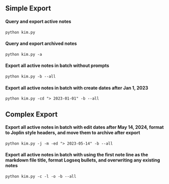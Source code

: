 ## Simple Export
#### Query and export active notes
`python kim.py`

#### Query and export archived notes
`python kim.py -a`

#### Export all active notes in batch without prompts
`python kim.py -b --all`

#### Export all active notes in batch with create dates after Jan 1, 2023
`python kim.py -cd "> 2023-01-01" -b --all`


## Complex Export
#### Export all active notes in batch with edit dates after May 14, 2024, format to Joplin style headers, and move them to archive after export
`python kim.py -j -m -ed "> 2023-05-14" -b --all`

#### Export all active notes in batch with using the first note line as the markdown file title, format Logseq bullets, and overwriting any existing notes
`python kim.py -c -l -o -b --all`